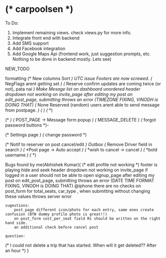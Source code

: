 (* carpoolsen *)
==========
To Do:

1. Implement remaining views. check views.py for more info.
2. Integrate front end with backend
3. Add SMS support
4. Add Facebook integration
5. Add Google Maps Api (frontend work, just suggestion prompts, etc. Nothing to be done in backend mostly. Lets see)


NEW_TODO

formatting
(* New columns Sort *)
UTC issue
Footers are now screwed.
(* NegFlags arent getting set *)
(* Reserve confirm updates are coming twice (or not), pata nai *)
Make Mesage list on dashboard unordered
header dropdown not working on invite_page
after editing my post on edit_post_page, submitting throws an error (TIMEZONE FIXING, VINODH is DOING THAT)
(* None Reserved (random) users arent able to send message from postpage. *)
(* <!-- REPORT USER --> *)
(* <!-- TEll user about neg flags warning --> *)


(* <!-- EDIT_POST_PAGE --> *)
(* POST_PAGE -> Message form popup *)
(* MESSAGE_DELETE *)
(* forgot password buttons *)-

(* Settings page *)
(* change password *)




(* Notif to reserver on post cancel/edit *)
Outbox
(* Remove Driver field in search *)
(* *Post page -> Auto accept *)
(* *wish to cancel -> cancel *)
(* *bold username *)
(* <!-- Old posts = not changable --> *)

Bugs found by me(Abhishek Kumar){
(* 	edit profile not working *)
	footer is playing hide and seek
	header dropdown not working on invite_page
	if logged in a user should not be able to open signup_page
	after editing my post on edit_post_page, submitting throws an error (DATE TIME FORMAT FIXING, VINODH is DOING THAT)
	@iphone there are no checks on post_form for total_seats, car_type , when submitting without changing these values throws server error

	sugestions:
		post_page different icon/photo for each entry, same ones create confusion (BTW dummy profile photo is great!!)
		on post_form cost_per_seat field Rs should be written on the right hand side.
		an additional check before cancel post

	question:
(* 		I could not delete a trip that has started. When will it get deleted?? After an hour *)
}
 
